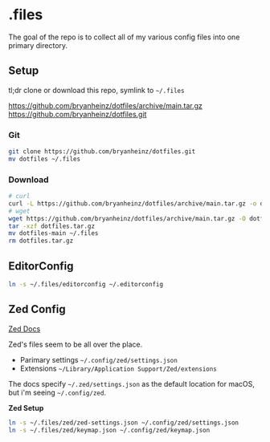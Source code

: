 # .files

The goal of the repo is to collect all of my various config files into one primary directory.

## Setup

tl;dr clone or download this repo, symlink to `~/.files`

https://github.com/bryanheinz/dotfiles/archive/main.tar.gz
https://github.com/bryanheinz/dotfiles.git

### Git

```bash
git clone https://github.com/bryanheinz/dotfiles.git
mv dotfiles ~/.files
```

### Download

```bash
# curl
curl -L https://github.com/bryanheinz/dotfiles/archive/main.tar.gz -o dotfiles.tar.gz
# wget
wget https://github.com/bryanheinz/dotfiles/archive/main.tar.gz -O dotfiles.tar.gz
tar -xzf dotfiles.tar.gz
mv dotfiles-main ~/.files
rm dotfiles.tar.gz
```

## EditorConfig

```bash
ln -s ~/.files/editorconfig ~/.editorconfig
```

## Zed Config

[Zed Docs](https://zed.dev/docs/)

Zed's files seem to be all over the place.

- Parimary settings `~/.config/zed/settings.json`
- Extensions `~/Library/Application Support/Zed/extensions`

The docs specify `~/.zed/settings.json` as the default location for macOS, but i'm seeing `~/.config/zed`.

**Zed Setup**

```bash
ln -s ~/.files/zed/zed-settings.json ~/.config/zed/settings.json
ln -s ~/.files/zed/keymap.json ~/.config/zed/keymap.json
```
